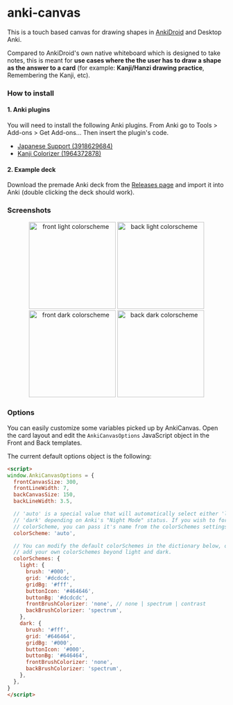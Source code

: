 # anki-canvas

This is a touch based canvas for drawing shapes in [AnkiDroid](https://github.com/ankidroid/Anki-Android) and Desktop Anki.

Compared to AnkiDroid's own native whiteboard which is designed to take notes,
this is meant for **use cases where the the user has to draw a shape as the
answer to a card** (for example: **Kanji/Hanzi drawing practice**,
Remembering the Kanji, etc).


### How to install

#### 1. Anki plugins

You will need to install the following Anki plugins. From Anki go to Tools > Add-ons > Get Add-ons... Then insert the plugin's code.

* [Japanese Support (3918629684)](https://ankiweb.net/shared/info/3918629684)
* [Kanji Colorizer (1964372878)](https://ankiweb.net/shared/info/1964372878)

#### 2. Example deck

Download the premade Anki deck from the [Releases page](https://github.com/pigoz/anki-canvas/releases/latest) and import it into Anki (double clicking the deck should work).

### Screenshots

<p align="center">
  <img src="https://user-images.githubusercontent.com/24681/71559422-f5a86380-2a5d-11ea-8bb1-531ea50647ae.png" width="200" title="front light colorscheme">
  <img src="https://user-images.githubusercontent.com/24681/71559421-f5a86380-2a5d-11ea-98d6-706d4c284402.png" width="200" title="back light colorscheme">
  <img src="https://user-images.githubusercontent.com/24681/71559420-f50fcd00-2a5d-11ea-8b06-242a3ea231c3.png" width="200" title="front dark colorscheme">
  <img src="https://user-images.githubusercontent.com/24681/71559418-f50fcd00-2a5d-11ea-972a-9266ece65015.png" width="200" title="back dark colorscheme">
</p>

### Options

You can easily customize some variables picked up by AnkiCanvas. Open the card
layout and edit the `AnkiCanvasOptions` JavaScript object in the Front and
Back templates.


The current default options object is the following:

```html
<script>
window.AnkiCanvasOptions = {
  frontCanvasSize: 300,
  frontLineWidth: 7,
  backCanvasSize: 150,
  backLineWidth: 3.5,

  // 'auto' is a special value that will automatically select either 'light' or
  // 'dark' depending on Anki's "Night Mode" status. If you wish to force a
  // colorScheme, you can pass it's name from the colorSchemes settings below.
  colorScheme: 'auto',

  // You can modify the default colorSchemes in the dictionary below, or even
  // add your own colorSchemes beyond light and dark.
  colorSchemes: {
    light: {
      brush: '#000',
      grid: '#dcdcdc',
      gridBg: '#fff',
      buttonIcon: '#464646',
      buttonBg: '#dcdcdc',
      frontBrushColorizer: 'none', // none | spectrum | contrast
      backBrushColorizer: 'spectrum',
    },
    dark: {
      brush: '#fff',
      grid: '#646464',
      gridBg: '#000',
      buttonIcon: '#000',
      buttonBg: '#646464',
      frontBrushColorizer: 'none',
      backBrushColorizer: 'spectrum',
    },
  },
}
</script>
```
